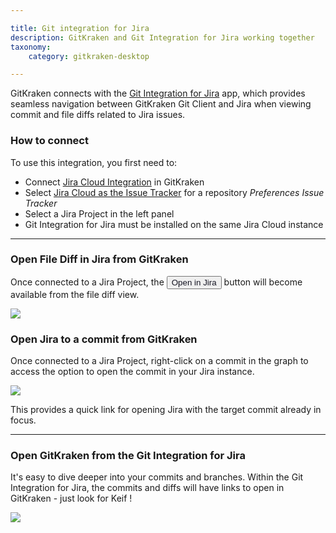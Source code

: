 ```yaml
---

title: Git integration for Jira
description: GitKraken and Git Integration for Jira working together
taxonomy:
    category: gitkraken-desktop

---
```


GitKraken connects with the <a href="https://marketplace.atlassian.com/apps/4984/git-integration-for-jira" target="_blank">Git Integration for Jira</a> app, which provides seamless navigation between GitKraken Git Client and Jira when viewing commit and file diffs related to Jira issues.

### How to connect

To use this integration, you first need to:

* Connect  <a href="/integrations/jira">Jira Cloud Integration</a> in GitKraken
* Select  <a href="/integrations/jira/#connect-jira-integration">Jira Cloud as the Issue Tracker</a> for a repository <em class='context-menu'>Preferences <i class='fa fa-caret-right'></i> Issue Tracker</em>
* Select a Jira Project in the left panel
* Git Integration for Jira must be installed on the same Jira Cloud instance

---

### Open File Diff in Jira from GitKraken

Once connected to a Jira Project, the <button class='button button--primary button--ui button--nolink'><span style='color:#141422;'>Open in Jira</span></button> button will become available from the file diff view.


<img src="/wp-content/uploads//gk-to-gij-button.png" class="img-responsive center img-bordered">


### Open Jira to a commit from GitKraken

Once connected to a Jira Project, right-click on a commit in the graph to access the option to open the commit in your Jira instance.

<img src="/wp-content/uploads//gk-to-gij-right-click-drop-down.png" class="img-responsive center img-bordered">

This provides a quick link for opening Jira with the target commit already in focus.

---

### Open GitKraken from the Git Integration for Jira

It's easy to dive deeper into your commits and branches. Within the Git Integration for Jira, the commits and diffs will have links to open in GitKraken - just look for Keif <i class="fab fa-gitkraken"></i> !

<img src="/wp-content/uploads//gij-to-gk-button-2.png" class="img-responsive center img-bordered">